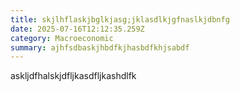 ```yaml
---
title: skjlhflaskjbglkjasg;jklasdlkjgfnaslkjdbnfg
date: 2025-07-16T12:12:35.259Z
category: Macroeconomic
summary: ajhfsdbaskjhbdfkjhasbdfkhjsabdf
---
```

a﻿skljdfhalskjdfljkasdfljkashdlfk